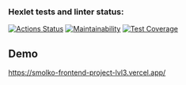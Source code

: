 ### Hexlet tests and linter status:
[![Actions Status](https://github.com/antonsmolko/frontend-project-lvl3/workflows/hexlet-check/badge.svg)](https://github.com/antonsmolko/frontend-project-lvl3/actions)
[![Maintainability](https://api.codeclimate.com/v1/badges/62a2a8697481f33d2ae7/maintainability)](https://codeclimate.com/github/antonsmolko/frontend-project-lvl3/maintainability)
[![Test Coverage](https://api.codeclimate.com/v1/badges/62a2a8697481f33d2ae7/test_coverage)](https://codeclimate.com/github/antonsmolko/frontend-project-lvl3/test_coverage)

## Demo
https://smolko-frontend-project-lvl3.vercel.app/